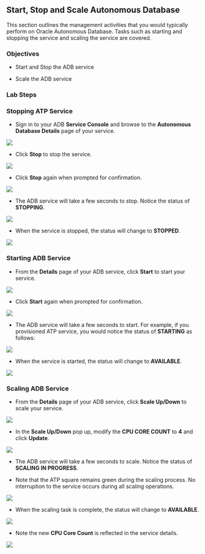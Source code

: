 Start, Stop and Scale Autonomous Database
-----------------------------------------

This section outlines the management activities that you would typically perform
on Oracle Autonomous Database. Tasks such as starting and stopping the service
and scaling the service are covered.

### Objectives

-   Start and Stop the ADB service

-   Scale the ADB service

### Lab Steps

### Stopping ATP Service

-   Sign in to your ADB **Service Console** and browse to the **Autonomous
    Database Details** page of your service.

![](media/4dfa4ac3b240a57043d652c5a250c0f1.tiff)

-   Click **Stop** to stop the service.

![](media/fa0b093de39946cdd6d4f4863a2346d0.tiff)

-   Click **Stop** again when prompted for confirmation.

![](media/08e6bb49174fcd940336be0403cfaf19.tiff)

-   The ADB service will take a few seconds to stop. Notice the status of
    **STOPPING**.

![](media/709596e3bb6e9db49549968c4da73a0e.png)

-   When the service is stopped, the status will change to **STOPPED**.

![](media/2ce782e50a4d6b39b25d45ac1838927a.png)

### Starting ADB Service

-   From the **Details** page of your ADB service, click **Start** to start your
    service.

![](media/8d010d4443e21e520d3b3caef21dad12.tiff)

-   Click **Start** again when prompted for confirmation.

![](media/bb799fa52de90f3ec2a0252a1d5fe722.tiff)

-   The ADB service will take a few seconds to start. For example, if you
    provisioned ATP service, you would notice the status of **STARTING** as
    follows:

![](media/9e9691ad671854472cbeaa68b1cbd36c.png)

-   When the service is started, the status will change to **AVAILABLE**.

![](media/425707f4071e4cbea789e93f1a9b87b2.png)

### Scaling ADB Service

-   From the **Details** page of your ADB service, click **Scale Up/Down** to
    scale your service.

![](media/b992b1bfec363a922f8c43d85f7ea5c3.tiff)

-   In the **Scale Up/Down** pop up, modify the **CPU CORE COUNT** to **4** and
    click **Update**.

![](media/4e1479c39b6c4a30a7eca6b13083f72e.png)

-   The ADB service will take a few seconds to scale. Notice the status of
    **SCALING IN PROGRESS**.

-   Note that the ATP square remains green during the scaling process. No
    interruption to the service occurs during all scaling operations.

![](media/951a989e14332e7f1e992a0960d34bc8.png)

-   When the scaling task is complete, the status will change to **AVAILABLE**.

![](media/425707f4071e4cbea789e93f1a9b87b2.png)

-   Note the new **CPU Core Count** is reflected in the service details.

![](media/5026143908836ff57f94388d5d846cc1.tiff)

